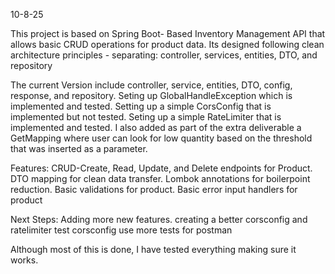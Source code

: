 10-8-25

This project is based on Spring Boot- Based Inventory Management API that allows basic CRUD operations for product data.
Its designed following clean architecture principles - separating:
controller,
services,
entities,
DTO,
and repository

The current Version include
  controller,
  service,
  entities,
  DTO,
  config,
  response,
  and repository.
  Seting up GlobalHandleException which is implemented and tested.
  Setting up a simple CorsConfig that is implemented but not tested.
  Seting up a simple RateLimiter that is implemented and tested.
  I also added as part of the extra deliverable a GetMapping where user can look for low quantity based on the threshold that was inserted as a parameter.


Features:
  CRUD-Create, Read, Update, and Delete endpoints for Product.
  DTO mapping for clean data transfer.
  Lombok annotations for boilerpoint reduction.
  Basic validations for product.
  Basic error input handlers for product

Next Steps:
  Adding more new features.
  creating a better corsconfig and ratelimiter
  test corsconfig
  use more tests for postman


  Although most of this is done, I have tested everything making sure it works. 
